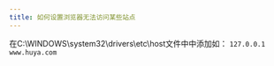 ```yaml
---
title: 如何设置浏览器无法访问某些站点
---
```

在C:\WINDOWS\system32\drivers\etc\host文件中中添加如：
`127.0.0.1 www.huya.com`